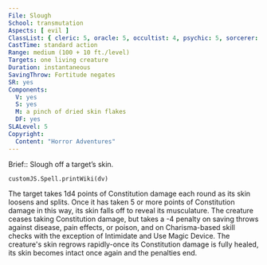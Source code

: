 ```yaml
---
File: Slough
School: transmutation
Aspects: [ evil ]
ClassList: { cleric: 5, oracle: 5, occultist: 4, psychic: 5, sorcerer: 5, wizard: 5, spiritualist: 4, witch: 5 }
CastTime: standard action
Range: medium (100 + 10 ft./level)
Targets: one living creature
Duration: instantaneous
SavingThrow: Fortitude negates
SR: yes
Components:
  V: yes
  S: yes
  M: a pinch of dried skin flakes
  DF: yes
SLALevel: 5
Copyright:
  Content: "Horror Adventures"
---
```

Brief:: Slough off a target’s skin.

```dataviewjs
customJS.Spell.printWiki(dv)
```

The target takes 1d4 points of Constitution damage each round as its skin loosens and splits. Once it has taken 5 or more points of Constitution damage in this way, its skin falls off to reveal its musculature. The creature ceases taking Constitution damage, but takes a -4 penalty on saving throws against disease, pain effects, or poison, and on Charisma-based skill checks with the exception of Intimidate and Use Magic Device. The creature's skin regrows rapidly-once its Constitution damage is fully healed, its skin becomes intact once again and the penalties end.
